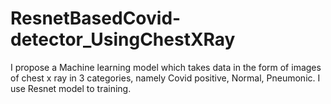 # ResnetBasedCovid-detector_UsingChestXRay
I propose a Machine learning model which takes data in the form of images of chest x ray in 3 categories, namely Covid positive, Normal, Pneumonic. 
I use Resnet model to training.
